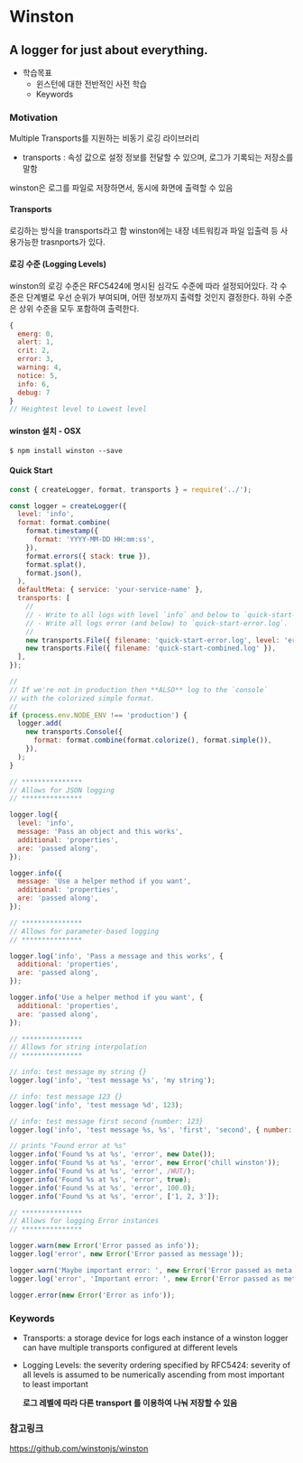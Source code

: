 # Winston

## A logger for just about everything.

- 학습목표
  - 윈스턴에 대한 전반적인 사전 학습
  - Keywords

### Motivation

Multiple Transports를 지원하는 비동기 로깅 라이브러리

- transports : 속성 값으로 설정 정보를 전달할 수 있으며, 로그가 기록되는 저장소를 말함

winston은 로그를 파일로 저장하면서, 동시에 화면에 출력할 수 있음

#### Transports

로깅하는 방식을 transports라고 함
winston에는 내장 네트워킹과 파일 입출력 등 사용가능한 trasnports가 있다.

#### 로깅 수준 (Logging Levels)

winston의 로깅 수준은 RFC5424에 명시된 심각도 수준에 따라 설정되어있다.
각 수준은 단계별로 우선 순위가 부여되며, 어떤 정보까지 출력할 것인지 결정한다.
하위 수준은 상위 수준을 모두 포함하여 출력한다.

```js
{
  emerg: 0,
  alert: 1,
  crit: 2,
  error: 3,
  warning: 4,
  notice: 5,
  info: 6,
  debug: 7
}
// Heightest level to Lowest level
```

#### winston 설치 - OSX

```
$ npm install winston --save
```

#### Quick Start

```js
const { createLogger, format, transports } = require('../');

const logger = createLogger({
  level: 'info',
  format: format.combine(
    format.timestamp({
      format: 'YYYY-MM-DD HH:mm:ss',
    }),
    format.errors({ stack: true }),
    format.splat(),
    format.json(),
  ),
  defaultMeta: { service: 'your-service-name' },
  transports: [
    //
    // - Write to all logs with level `info` and below to `quick-start-combined.log`.
    // - Write all logs error (and below) to `quick-start-error.log`.
    //
    new transports.File({ filename: 'quick-start-error.log', level: 'error' }),
    new transports.File({ filename: 'quick-start-combined.log' }),
  ],
});

//
// If we're not in production then **ALSO** log to the `console`
// with the colorized simple format.
//
if (process.env.NODE_ENV !== 'production') {
  logger.add(
    new transports.Console({
      format: format.combine(format.colorize(), format.simple()),
    }),
  );
}

// ***************
// Allows for JSON logging
// ***************

logger.log({
  level: 'info',
  message: 'Pass an object and this works',
  additional: 'properties',
  are: 'passed along',
});

logger.info({
  message: 'Use a helper method if you want',
  additional: 'properties',
  are: 'passed along',
});

// ***************
// Allows for parameter-based logging
// ***************

logger.log('info', 'Pass a message and this works', {
  additional: 'properties',
  are: 'passed along',
});

logger.info('Use a helper method if you want', {
  additional: 'properties',
  are: 'passed along',
});

// ***************
// Allows for string interpolation
// ***************

// info: test message my string {}
logger.log('info', 'test message %s', 'my string');

// info: test message 123 {}
logger.log('info', 'test message %d', 123);

// info: test message first second {number: 123}
logger.log('info', 'test message %s, %s', 'first', 'second', { number: 123 });

// prints "Found error at %s"
logger.info('Found %s at %s', 'error', new Date());
logger.info('Found %s at %s', 'error', new Error('chill winston'));
logger.info('Found %s at %s', 'error', /WUT/);
logger.info('Found %s at %s', 'error', true);
logger.info('Found %s at %s', 'error', 100.0);
logger.info('Found %s at %s', 'error', ['1, 2, 3']);

// ***************
// Allows for logging Error instances
// ***************

logger.warn(new Error('Error passed as info'));
logger.log('error', new Error('Error passed as message'));

logger.warn('Maybe important error: ', new Error('Error passed as meta'));
logger.log('error', 'Important error: ', new Error('Error passed as meta'));

logger.error(new Error('Error as info'));
```

### Keywords

- Transports: a storage device for logs
  each instance of a winston logger can have multiple transports configured at different levels

- Logging Levels: the severity ordering specified by RFC5424: severity of all levels is assumed to be numerically ascending from most important to least important

  **로그 레벨에 따라 다른 transport 를 이용하여 나눠 저장할 수 있음**

### 참고링크

https://github.com/winstonjs/winston
